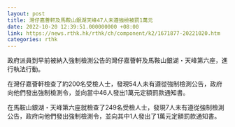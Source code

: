 ```yaml
---
layout: post
title: 灣仔嘉薈軒及馬鞍山銀湖天峰47人未遵強檢被罰1萬元
date: 2022-10-20 12:39:51.000000000 +08:00
link: https://news.rthk.hk/rthk/ch/component/k2/1671877-20221020.htm
categories: rthk
---
```


政府派員到早前被納入強制檢測公告的灣仔嘉薈軒及馬鞍山銀湖・天峰第六座，進行執法行動。

在灣仔嘉薈軒檢查了約200名受檢人士，發現54人未有遵從強制檢測公告，政府向他們發出強制檢測令，並向當中46人發出1萬元定額罰款通知書。

在馬鞍山銀湖・天峰第六座就檢查了249名受檢人士，發現7人未有遵從強制檢測公告，政府向他們發出強制檢測令，並向其中1人發出了1萬元定額罰款通知書。
